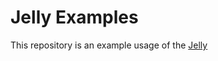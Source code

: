 # Jelly Examples

This repository is an example usage of the [Jelly](https://github.com/yukikurage/purescript-jelly)
